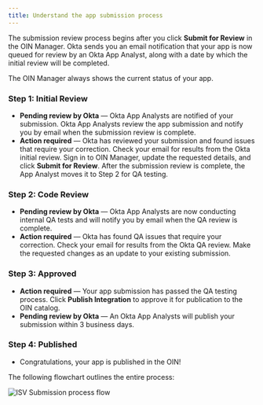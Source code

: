```yaml
---
title: Understand the app submission process
---
```


The submission review process begins after you click **Submit for Review** in the OIN Manager. Okta sends you an email notification that your app is now queued for review by an Okta App Analyst, along with a date by which the initial review will be completed.

The OIN Manager always shows the current status of your app.

### Step 1: Initial Review

* **Pending review by Okta** &mdash; Okta App Analysts are notified of your submission. Okta App Analysts review the app submission and notify you by email when the submission review is complete.
* **Action required** &mdash; Okta has reviewed your submission and found issues that require your correction. Check your email for results from the Okta initial review. Sign in to OIN Manager, update the requested details, and click **Submit for Review**. After the submission review is complete, the App Analyst moves it to Step 2 for QA testing.

### Step 2: Code Review

* **Pending review by Okta** &mdash; Okta App Analysts are now conducting internal QA tests and will notify you by email when the QA review is complete.
* **Action required** &mdash; Okta has found QA issues that require your correction. Check your email for results from the Okta QA review. Make the requested changes as an update to your existing submission.

### Step 3: Approved

* **Action required** &mdash; Your app submission has passed the QA testing process. Click **Publish Integration** to approve it for publication to the OIN catalog.
* **Pending review by Okta** &mdash; An Okta App Analysts will publish your submission within 3 business days.

### Step 4: Published

* Congratulations, your app is published in the OIN!

The following flowchart outlines the entire process:

![ISV Submission process flow](/img/oin/isv-portal_submission_flow.png "Process flow diagram for Okta and ISV submission")

<NextSectionLink/>
